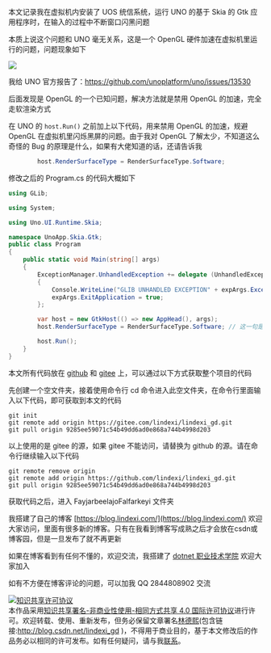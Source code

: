 
本文记录我在虚拟机内安装了 UOS 统信系统，运行 UNO 的基于 Skia 的 Gtk 应用程序时，在输入的过程中不断窗口闪黑问题

<!--more-->


<!-- 发布 -->
<!-- 博客 -->

本质上说这个问题和 UNO 毫无关系，这是一个 OpenGL 硬件加速在虚拟机里运行的问题，问题现象如下

<!-- ![](image/dotnet 在 UOS 统信系统上运行 UNO 程序输入时闪烁黑屏问题/uos-UNO-skia-gtk-flash.gif) -->
![](http://image.acmx.xyz/lindexi%2Fuos-UNO-skia-gtk-flash.gif)

我给 UNO 官方报告了：https://github.com/unoplatform/uno/issues/13530

后面发现是 OpenGL 的一个已知问题，解决方法就是禁用 OpenGL 的加速，完全走软渲染方式

在 UNO 的 `host.Run()` 之前加上以下代码，用来禁用 OpenGL 的加速，规避 OpenGL 在虚拟机里闪烁黑屏的问题。由于我对 OpenGL 了解太少，不知道这么奇怪的 Bug 的原理是什么，如果有大佬知道的话，还请告诉我

```csharp
        host.RenderSurfaceType = RenderSurfaceType.Software;
```

修改之后的 Program.cs 的代码大概如下

```csharp
using GLib;

using System;

using Uno.UI.Runtime.Skia;

namespace UnoApp.Skia.Gtk;
public class Program
{
    public static void Main(string[] args)
    {
        ExceptionManager.UnhandledException += delegate (UnhandledExceptionArgs expArgs)
        {
            Console.WriteLine("GLIB UNHANDLED EXCEPTION" + expArgs.ExceptionObject.ToString());
            expArgs.ExitApplication = true;
        };

        var host = new GtkHost(() => new AppHead(), args);
        host.RenderSurfaceType = RenderSurfaceType.Software; // 这一句是关键

        host.Run();
    }
}
```

本文所有代码放在 [github](https://github.com/lindexi/lindexi_gd/tree/9285ee59071c54b49dd6ad0e868a744b4998d203/FayjarbeelajoFalfarkeyi) 和 [gitee](https://gitee.com/lindexi/lindexi_gd/tree/9285ee59071c54b49dd6ad0e868a744b4998d203/FayjarbeelajoFalfarkeyi) 上，可以通过以下方式获取整个项目的代码

先创建一个空文件夹，接着使用命令行 cd 命令进入此空文件夹，在命令行里面输入以下代码，即可获取到本文的代码

```
git init
git remote add origin https://gitee.com/lindexi/lindexi_gd.git
git pull origin 9285ee59071c54b49dd6ad0e868a744b4998d203
```

以上使用的是 gitee 的源，如果 gitee 不能访问，请替换为 github 的源。请在命令行继续输入以下代码

```
git remote remove origin
git remote add origin https://github.com/lindexi/lindexi_gd.git
git pull origin 9285ee59071c54b49dd6ad0e868a744b4998d203
```

获取代码之后，进入 FayjarbeelajoFalfarkeyi 文件夹


我搭建了自己的博客 [https://blog.lindexi.com/](https://blog.lindexi.com/) 欢迎大家访问，里面有很多新的博客。只有在我看到博客写成熟之后才会放在csdn或博客园，但是一旦发布了就不再更新

如果在博客看到有任何不懂的，欢迎交流，我搭建了 [dotnet 职业技术学院](https://t.me/dotnet_campus) 欢迎大家加入

如有不方便在博客评论的问题，可以加我 QQ 2844808902 交流

<a rel="license" href="http://creativecommons.org/licenses/by-nc-sa/4.0/"><img alt="知识共享许可协议" style="border-width:0" src="https://licensebuttons.net/l/by-nc-sa/4.0/88x31.png" /></a><br />本作品采用<a rel="license" href="http://creativecommons.org/licenses/by-nc-sa/4.0/">知识共享署名-非商业性使用-相同方式共享 4.0 国际许可协议</a>进行许可。欢迎转载、使用、重新发布，但务必保留文章署名[林德熙](http://blog.csdn.net/lindexi_gd)(包含链接:http://blog.csdn.net/lindexi_gd )，不得用于商业目的，基于本文修改后的作品务必以相同的许可发布。如有任何疑问，请与我[联系](mailto:lindexi_gd@163.com)。